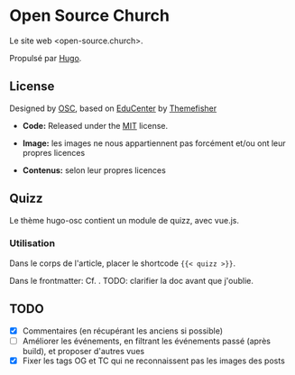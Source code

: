 # Open Source Church

Le site web <open-source.church>.

Propulsé par [Hugo](https://gohugo.io/).


<!-- licence -->
## License

Designed by [OSC](https://www.open-source.church), based on [EduCenter](https://github.com/themefisher/educenter-hugo) by [Themefisher](https://themefisher.com)

- **Code:** Released under the [MIT](https://github.com/themefisher/educenter-hugo/blob/master/LICENSE) license.

- **Image:** les images ne nous appartiennent pas forcément et/ou ont leur propres licences

- **Contenus:** selon leur propres licences

## Quizz

Le thème hugo-osc contient un module de quizz, avec vue.js.

### Utilisation

Dans le corps de l'article, placer le shortcode `{{< quizz >}}`.

Dans le frontmatter: Cf. <Mettre un lien vers un des quizz>. TODO: clarifier la doc avant que j'oublie.

## TODO

- [x] Commentaires (en récupérant les anciens si possible)
- [ ] Améliorer les événements, en filtrant les événements passé (après build), et proposer d'autres vues
- [x] Fixer les tags OG et TC qui ne reconnaissent pas les images des posts